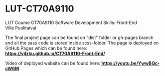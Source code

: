 # LUT-CT70A9110
LUT Course CT70A9110 Software Development Skills: Front-End<br>
Ville Puolitaival

The final project page can be found on "dist" folder or gh-pages branch and all the sass code is stored inside scss-folder. The page is deployed on GitHub Pages which can be found here: <b>https://vilzku.github.io/CT70A9110-Front-End/</b>

Video of deployed website can be found here: <b>https://youtu.be/YwwBQc-cW6M</b>
